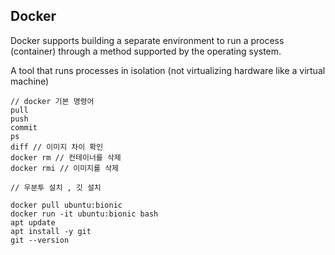## Docker 

Docker supports building a separate environment to run a process (container) through a method supported by the operating system.

A tool that runs processes in isolation (not virtualizing hardware like a virtual machine)

```
// docker 기본 명령어
pull
push 
commit
ps
diff // 이미지 차이 확인
docker rm // 컨테이너를 삭제
docker rmi // 이미지를 삭제
```

```
// 우분투 설치 , 깃 설치

docker pull ubuntu:bionic
docker run -it ubuntu:bionic bash
apt update
apt install -y git
git --version
```